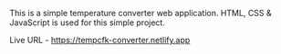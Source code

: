 This is a simple temperature converter web application.
HTML, CSS & JavaScript is used for this simple project.

Live URL - https://tempcfk-converter.netlify.app
